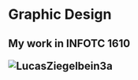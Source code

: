 <!DOCTYPE html>
<html>
<head>
</head>
<body>

<h1>Graphic Design</h1>
<h2>My work in INFOTC 1610

 <p><img src="https://user-images.githubusercontent.com/93022762/138541773-bca9cbb9-a37b-4cfa-973e-e8124ab05a8c.png" alt="LucasZiegelbein3a">

</body>
</html>
